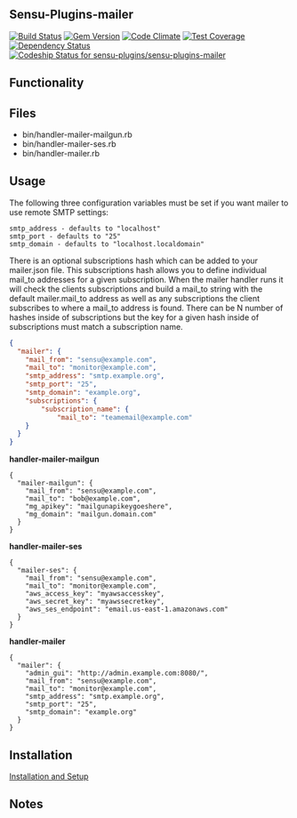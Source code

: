 ## Sensu-Plugins-mailer

[![Build Status](https://travis-ci.org/sensu-plugins/sensu-plugins-mailer.svg?branch=master)](https://travis-ci.org/sensu-plugins/sensu-plugins-mailer)
[![Gem Version](https://badge.fury.io/rb/sensu-plugins-mailer.svg)](http://badge.fury.io/rb/sensu-plugins-mailer)
[![Code Climate](https://codeclimate.com/github/sensu-plugins/sensu-plugins-mailer/badges/gpa.svg)](https://codeclimate.com/github/sensu-plugins/sensu-plugins-mailer)
[![Test Coverage](https://codeclimate.com/github/sensu-plugins/sensu-plugins-mailer/badges/coverage.svg)](https://codeclimate.com/github/sensu-plugins/sensu-plugins-mailer)
[![Dependency Status](https://gemnasium.com/sensu-plugins/sensu-plugins-mailer.svg)](https://gemnasium.com/sensu-plugins/sensu-plugins-mailer)
[![Codeship Status for sensu-plugins/sensu-plugins-mailer](https://codeship.com/projects/558443b0-ea2d-0132-729c-4602e60b2e9f/status?branch=master)](https://codeship.com/projects/83060)

## Functionality

## Files
 * bin/handler-mailer-mailgun.rb
 * bin/handler-mailer-ses.rb
 * bin/handler-mailer.rb

## Usage

The following three configuration variables must be set if you want mailer to use remote SMTP settings:

    smtp_address - defaults to "localhost"
    smtp_port - defaults to "25"
    smtp_domain - defaults to "localhost.localdomain"

There is an optional subscriptions hash which can be added to your mailer.json file.  This subscriptions hash allows you to define individual mail_to addresses for a given subscription.  When the mailer handler runs it will check the clients subscriptions and build a mail_to string with the default mailer.mail_to address as well as any subscriptions the client subscribes to where a mail_to address is found.  There can be N number of hashes inside of subscriptions but the key for a given hash inside of subscriptions must match a subscription name. 

```json
{
  "mailer": {
    "mail_from": "sensu@example.com",
    "mail_to": "monitor@example.com",
    "smtp_address": "smtp.example.org",
    "smtp_port": "25",
    "smtp_domain": "example.org",
    "subscriptions": {
        "subscription_name": {
            "mail_to": "teamemail@example.com"
    }
  }
}
```

**handler-mailer-mailgun**
```
{
  "mailer-mailgun": {
    "mail_from": "sensu@example.com",
    "mail_to": "bob@example.com",
    "mg_apikey": "mailgunapikeygoeshere",
    "mg_domain": "mailgun.domain.com"
  }
}
```

**handler-mailer-ses**
```
{
  "mailer-ses": {
    "mail_from": "sensu@example.com",
    "mail_to": "monitor@example.com",
    "aws_access_key": "myawsaccesskey",
    "aws_secret_key": "myawssecretkey",
    "aws_ses_endpoint": "email.us-east-1.amazonaws.com"
  }
}
```

**handler-mailer**
```
{
  "mailer": {
    "admin_gui": "http://admin.example.com:8080/",
    "mail_from": "sensu@example.com",
    "mail_to": "monitor@example.com",
    "smtp_address": "smtp.example.org",
    "smtp_port": "25",
    "smtp_domain": "example.org"
  }
}
```

## Installation

[Installation and Setup](http://sensu-plugins.io/docs/installation_instructions.html)

## Notes

